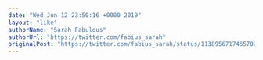 ```yaml
---
date: "Wed Jun 12 23:50:16 +0000 2019"
layout: "like"
authorName: "Sarah Fabulous"
authorUrl: "https://twitter.com/fabius_sarah"
originalPost: "https://twitter.com/fabius_sarah/status/1138956717465702406"
---
```

